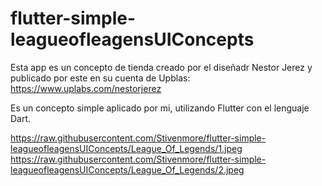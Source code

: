 # flutter-simple-leagueofleagensUIConcepts
 
Esta app es un concepto de tienda creado por el diseñadr Nestor Jerez y publicado por este en su cuenta de Upblas: https://www.uplabs.com/nestorjerez

Es un concepto simple aplicado por mi, utilizando Flutter con el lenguaje Dart.

https://raw.githubusercontent.com/Stivenmore/flutter-simple-leagueofleagensUIConcepts/League_Of_Legends/1.jpeg
https://raw.githubusercontent.com/Stivenmore/flutter-simple-leagueofleagensUIConcepts/League_Of_Legends/2.jpeg
